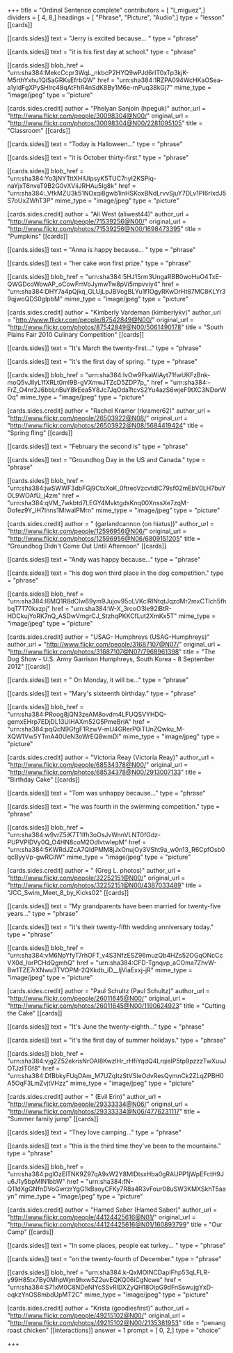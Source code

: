 +++
title = "Ordinal Sentence complete"
contributors = [ "l_miguez",]
dividers = [ 4, 8,]
headings = [ "Phrase", "Picture", "Audio",]
type = "lesson"
[[cards]]

[[cards.sides]]
text = "Jerry is excited because... "
type = "phrase"

[[cards.sides]]
text = "it is his first day at school."
type = "phrase"

[[cards.sides]]
blob_href = "urn:sha384:MekcCcpr3WqL_nkbcP2HYQ9wPJd6rIT0xTp3kjK-M5rthYxhu1QiSaGRKsEfrbQW"
href = "urn:sha384:1RZPA094WcHKaOSea-a1yldFgXPySHlrc48qAtFhR4nSdK8By1M6e-mPuq38kGj7"
mime_type = "image/jpeg"
type = "picture"

[cards.sides.credit]
author = "Phelyan Sanjoin (hpeguk)"
author_url = "http://www.flickr.com/people/30098304@N00/"
original_url = "http://www.flickr.com/photos/30098304@N00/2281095105"
title = "Classroom"
[[cards]]

[[cards.sides]]
text = "Today is Halloween..."
type = "phrase"

[[cards.sides]]
text = "it is October thirty-first."
type = "phrase"

[[cards.sides]]
blob_href = "urn:sha384:Yo3jNYTttXHIUIpsyK5TUC7nyI2KSPiq-naYjxT6nveT9B2G0vXViiJRHAu5Ig8k"
href = "urn:sha384:_VfkMZU3k51NOxqi8gwb1inHSKoxBNdLrvvSjuY7DLv1PI6rIxdJ5S7oUxZWhT3P"
mime_type = "image/jpeg"
type = "picture"

[cards.sides.credit]
author = "Ali West (aliwest44)"
author_url = "http://www.flickr.com/people/71539256@N00/"
original_url = "http://www.flickr.com/photos/71539256@N00/1698473395"
title = "Pumpkins"
[[cards]]

[[cards.sides]]
text = "Anna is happy because... "
type = "phrase"

[[cards.sides]]
text = "her cake won first prize."
type = "phrase"

[[cards.sides]]
blob_href = "urn:sha384:5HJ15rm3UngaRBB0woHuO4TxE-QWGDcoWowAP_oCowFmVoJymwTw8pVi5mpvviy4"
href = "urn:sha384:DHY7a4pQjkq_GLUjLpJBVogBLYu1f1OgyRKwDrHt87MC8KLYr39qjwoQDS0glpbM"
mime_type = "image/jpeg"
type = "picture"

[cards.sides.credit]
author = "Kimberly Vardeman (kimberlykv)"
author_url = "http://www.flickr.com/people/87542849@N00/"
original_url = "http://www.flickr.com/photos/87542849@N00/5061490178"
title = "South Plains Fair 2010 Culinary Competition"
[[cards]]

[[cards.sides]]
text = "It's March the twenty-first..."
type = "phrase"

[[cards.sides]]
text = "it's the first day of spring. "
type = "phrase"

[[cards.sides]]
blob_href = "urn:sha384:lvOw9FkaWiAyt71fwUKFzBnk-moQ5vJIlyL1fXRLt0ml9B-gVXmwJTZcD5ZDP7p_"
href = "urn:sha384:-FrZ_O4nr2J6bbLnBuY8kEea5Y8Jc7JqOdaTtcvS2Yu4azS6wjeF9tXC3NDorWOq"
mime_type = "image/jpeg"
type = "picture"

[cards.sides.credit]
author = "Rachel Kramer (rkramer62)"
author_url = "http://www.flickr.com/people/26503922@N08/"
original_url = "http://www.flickr.com/photos/26503922@N08/5684419424"
title = "Spring fling"
[[cards]]

[[cards.sides]]
text = "February the second is"
type = "phrase"

[[cards.sides]]
text = "Groundhog Day in the US and Canada."
type = "phrase"

[[cards.sides]]
blob_href = "urn:sha384:jwSWWF3dbFGj9CtxXoK_0ftreoVzcvtdlC79sf02mEbV0LH7buYOL9WOAfU_j4zm"
href = "urn:sha384:qVM_7wkbtd7LEGY4MvktgdsKnq00XnssXe7zqM-Dofez9Y_iH7Inns1MIwalPMrn"
mime_type = "image/jpeg"
type = "picture"

[cards.sides.credit]
author = " (garlandcannon (on hiatus))"
author_url = "http://www.flickr.com/people/12596956@N06/"
original_url = "http://www.flickr.com/photos/12596956@N06/6809151205"
title = "Groundhog Didn't Come Out Until Afternoon"
[[cards]]

[[cards.sides]]
text = "Andy was happy because…"
type = "phrase"

[[cards.sides]]
text = "his dog won third place in the dog competition."
type = "phrase"

[[cards.sides]]
blob_href = "urn:sha384:l6MQ1R8dCIw69ym9Jujov95oLVKclRlNtqtJqzdMr2mxCTlch5fhbqT7T70kxzpj"
href = "urn:sha384:W-X_3rcoO3Ie92lBtR-HDCkujYoRK7nQ_ASDwVmgrCJ_StzhqPKKCfLut2XmKx5T"
mime_type = "image/jpeg"
type = "picture"

[cards.sides.credit]
author = "USAG- Humphreys (USAG-Humphreys)"
author_url = "http://www.flickr.com/people/31687107@N07/"
original_url = "http://www.flickr.com/photos/31687107@N07/7968961398"
title = "The Dog Show - U.S. Army Garrison Humphreys, South Korea - 8 September 2012"
[[cards]]

[[cards.sides]]
text = " On Monday, it will be…"
type = "phrase"

[[cards.sides]]
text = "Mary's sixteenth birthday."
type = "phrase"

[[cards.sides]]
blob_href = "urn:sha384:PRoog8jQN3zeAM8ovdm4LFUQSVYHDQ-gemxEHrp7EDjDL13UiHAXm52G5PmeBrlA"
href = "urn:sha384:pqQcN9GfgF1RzwV-mU4GRerP0iTUnZQwku_M-XQW1Vw5YTmA40UeN3oWrEQ8wmDl"
mime_type = "image/jpeg"
type = "picture"

[cards.sides.credit]
author = "Victoria Reay (Victoria Reay)"
author_url = "http://www.flickr.com/people/68534378@N00/"
original_url = "http://www.flickr.com/photos/68534378@N00/2913007133"
title = "Birthday Cake"
[[cards]]

[[cards.sides]]
text = "Tom was unhappy because..."
type = "phrase"

[[cards.sides]]
text = "he was fourth in the swimming competition."
type = "phrase"

[[cards.sides]]
blob_href = "urn:sha384:w9vrZ5iK7T1lfh3oOsJvWnnVLNT0fGdz-PUPVPlDVy0Q_O4HN8coM2OdlvtwlepM"
href = "urn:sha384:5KWRdJZcA7QldPMM8jJxOnujOy3VSht9a_w0n13_R6CpfOsb0qcByyVp-gwRCilW"
mime_type = "image/jpeg"
type = "picture"

[cards.sides.credit]
author = " (Greg L. photos)"
author_url = "http://www.flickr.com/people/32252151@N00/"
original_url = "http://www.flickr.com/photos/32252151@N00/4387033489"
title = "JCC_Swim_Meet_8_by_Kicks02"
[[cards]]

[[cards.sides]]
text = "My grandparents have been married for twenty-five years…"
type = "phrase"

[[cards.sides]]
text = "it's their twenty-fifth wedding anniversary today."
type = "phrase"

[[cards.sides]]
blob_href = "urn:sha384:vM6NpYfyT7rhOFT_v4S3NfzESZ96muzQb4HZs52OGqONcCcVX0d_IorPCHdQgmhQ"
href = "urn:sha384:CFD-Tgnqvp_aCOma7ZhvW-Bw1TZE7rXNwu3TVOPM-2QXkdb_iD__IjViaExxj-jR"
mime_type = "image/jpeg"
type = "picture"

[cards.sides.credit]
author = "Paul Schultz (Paul Schultz)"
author_url = "http://www.flickr.com/people/26011645@N00/"
original_url = "http://www.flickr.com/photos/26011645@N00/1190624923"
title = "Cutting the Cake"
[[cards]]

[[cards.sides]]
text = "It's June the twenty-eighth…"
type = "phrase"

[[cards.sides]]
text = "it's the first day of summer holidays."
type = "phrase"

[[cards.sides]]
blob_href = "urn:sha384:vjg2Z52ekrisNrOAl8KwzlHr_rHfiYqdQ4LrqisIP5tp9pzzzTwXuuJOTJzITGf8"
href = "urn:sha384:DfBbkyFUqDAm_M7UZqItzStVSleOdvResQymnCk2ZLqZPBH0A5OqF3LmZvjtVHzz"
mime_type = "image/jpeg"
type = "picture"

[cards.sides.credit]
author = " (Evil Erin)"
author_url = "http://www.flickr.com/people/29333334@N06/"
original_url = "http://www.flickr.com/photos/29333334@N06/4776231117"
title = "Summer family jump"
[[cards]]

[[cards.sides]]
text = "They love camping..."
type = "phrase"

[[cards.sides]]
text = "this is the third time they've been to the mountains."
type = "phrase"

[[cards.sides]]
blob_href = "urn:sha384:pglOzElTNK9Z97qA9xW2Y8MIDtsxHba0gRAUPP1jWpEFctH9Ju6J1y5bpMlN1bbW"
href = "urn:sha384:fN-Q11dXgGNfnDVoGwrzrYgG1kBaoyCFKy7R8a4R3vFour08uSW3KMXSkhT5aayn"
mime_type = "image/jpeg"
type = "picture"

[cards.sides.credit]
author = "Hamed Saber (Hamed Saber)"
author_url = "http://www.flickr.com/people/44124425616@N01/"
original_url = "http://www.flickr.com/photos/44124425616@N01/160893799"
title = "Our Camp"
[[cards]]

[[cards.sides]]
text = "In some places, people eat turkey... "
type = "phrase"

[[cards.sides]]
text = "on the twenty-fourth of December."
type = "phrase"

[[cards.sides]]
blob_href = "urn:sha384:k-QxMOINCDapIFhp53qLFLR-y99H85tx7By0MhpWjm9hxw5Z2uvEQKQ06iCgNcwe"
href = "urn:sha384:S71xM0C8NDeNIYcSSvRlDXZyQH18OipG9dFnSswujgYxD-oqkzYnOS8mbdUpMT2C"
mime_type = "image/jpeg"
type = "picture"

[cards.sides.credit]
author = "Krista (goodiesfirst)"
author_url = "http://www.flickr.com/people/49215102@N00/"
original_url = "http://www.flickr.com/photos/49215102@N00/2135381953"
title = "penang roast chicken"
[[interactions]]
answer = 1
prompt = [ 0, 2,]
type = "choice"

+++
